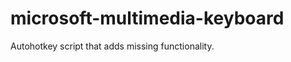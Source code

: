 microsoft-multimedia-keyboard
=============================

Autohotkey script that adds missing functionality.
